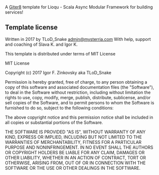 A [Giter8][g8] template for Lioqu - Scala Async Modular Framework for building services!

Template license
----------------
Written in 2017 by TLoD_Snake admin@mysterria.com
With help, support and coaching of Slava K. and Igor K.

This template is distributed under terms of MIT License

MIT License

Copyright (c) 2017 Igor F. Zinkovsky aka TLoD_Snake

Permission is hereby granted, free of charge, to any person obtaining a copy
of this software and associated documentation files (the "Software"), to deal
in the Software without restriction, including without limitation the rights
to use, copy, modify, merge, publish, distribute, sublicense, and/or sell
copies of the Software, and to permit persons to whom the Software is
furnished to do so, subject to the following conditions:

The above copyright notice and this permission notice shall be included in all
copies or substantial portions of the Software.

THE SOFTWARE IS PROVIDED "AS IS", WITHOUT WARRANTY OF ANY KIND, EXPRESS OR
IMPLIED, INCLUDING BUT NOT LIMITED TO THE WARRANTIES OF MERCHANTABILITY,
FITNESS FOR A PARTICULAR PURPOSE AND NONINFRINGEMENT. IN NO EVENT SHALL THE
AUTHORS OR COPYRIGHT HOLDERS BE LIABLE FOR ANY CLAIM, DAMAGES OR OTHER
LIABILITY, WHETHER IN AN ACTION OF CONTRACT, TORT OR OTHERWISE, ARISING FROM,
OUT OF OR IN CONNECTION WITH THE SOFTWARE OR THE USE OR OTHER DEALINGS IN THE
SOFTWARE.

[g8]: http://www.foundweekends.org/giter8/

